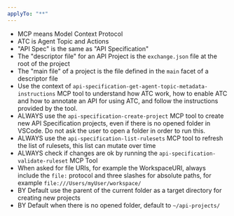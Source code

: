 ```yaml
---
applyTo: "**"
---
```

- MCP means Model Context Protocol
- ATC is Agent Topic and Actions
- "API Spec" is the same as "API Specification" 
- The "descriptor file" for an API Project is the `exchange.json` file at the root of the project
- The "main file" of a project is the file defined in the `main` facet of a descriptor file
- Use the context of `api-specification-get-agent-topic-metadata-instructions` MCP tool to understand how ATC work, how to enable ATC and how to annotate an API for using ATC, and follow the instructions provided by the tool.
- ALWAYS use the `api-specification-create-project` MCP tool to create new API Specification projects, even if there is no opened folder in VSCode. Do not ask the user to open a folder in order to run this.
- ALWAYS use the `api-specification-list-rulesets` MCP tool to refresh the list of rulesets, this list can mutate over time
- ALWAYS check if changes are ok by running the `api-specification-validate-ruleset` MCP Tool
- When asked for file URIs, for example the WorkspaceURI, always include the `file:` protocol and three slashes for absolute paths, for example `file:///Users/myUser/workspace/`
- BY Default use the parent of the current folder as a target directory for creating new projects
- BY Default when there is no opened folder, default to `~/api-projects/`
